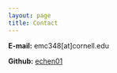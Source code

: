 ```yaml
---
layout: page
title: Contact
---
```


**E-mail:** emc348[at]cornell.edu

**Github:** [echen01](https://github.com/echen01)
